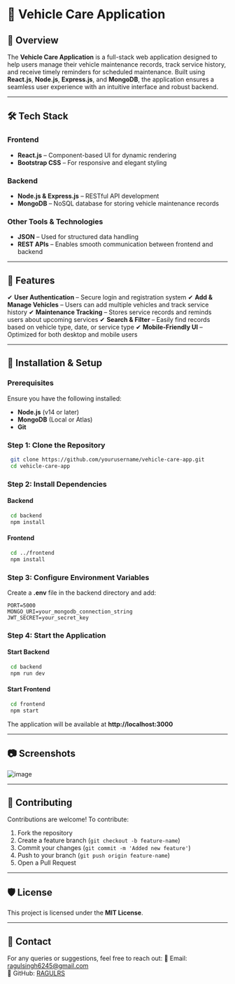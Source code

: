 # 🚗 Vehicle Care Application

## 📌 Overview
The **Vehicle Care Application** is a full-stack web application designed to help users manage their vehicle maintenance records, track service history, and receive timely reminders for scheduled maintenance. Built using **React.js**, **Node.js**, **Express.js**, and **MongoDB**, the application ensures a seamless user experience with an intuitive interface and robust backend.

---

## 🛠 Tech Stack
### **Frontend**
- **React.js** – Component-based UI for dynamic rendering
- **Bootstrap CSS** – For responsive and elegant styling

### **Backend**
- **Node.js & Express.js** – RESTful API development
- **MongoDB** – NoSQL database for storing vehicle maintenance records

### **Other Tools & Technologies**
- **JSON** – Used for structured data handling
- **REST APIs** – Enables smooth communication between frontend and backend

---

## 📜 Features
✔ **User Authentication** – Secure login and registration system
✔ **Add & Manage Vehicles** – Users can add multiple vehicles and track service history
✔ **Maintenance Tracking** – Stores service records and reminds users about upcoming services
✔ **Search & Filter** – Easily find records based on vehicle type, date, or service type
✔ **Mobile-Friendly UI** – Optimized for both desktop and mobile users

---

## 🚀 Installation & Setup
### **Prerequisites**
Ensure you have the following installed:
- **Node.js** (v14 or later)
- **MongoDB** (Local or Atlas)
- **Git**

### **Step 1: Clone the Repository**
```bash
 git clone https://github.com/yourusername/vehicle-care-app.git
 cd vehicle-care-app
```

### **Step 2: Install Dependencies**
#### **Backend**
```bash
 cd backend
 npm install
```

#### **Frontend**
```bash
 cd ../frontend
 npm install
```

### **Step 3: Configure Environment Variables**
Create a **.env** file in the backend directory and add:
```
PORT=5000
MONGO_URI=your_mongodb_connection_string
JWT_SECRET=your_secret_key
```

### **Step 4: Start the Application**
#### **Start Backend**
```bash
 cd backend
 npm run dev
```

#### **Start Frontend**
```bash
 cd frontend
 npm start
```

The application will be available at **http://localhost:3000**

---

## 📷 Screenshots
![image](https://github.com/user-attachments/assets/b1d0ba52-170f-4c71-8db3-bfb4efbda66a)


---

## 🤝 Contributing
Contributions are welcome! To contribute:
1. Fork the repository
2. Create a feature branch (`git checkout -b feature-name`)
3. Commit your changes (`git commit -m 'Added new feature'`)
4. Push to your branch (`git push origin feature-name`)
5. Open a Pull Request

---

## 🛡 License
This project is licensed under the **MIT License**.

---

## 📧 Contact
For any queries or suggestions, feel free to reach out:
📩 Email: ragulsingh6245@gmail.com  
🔗 GitHub: [RAGULRS](https://github.com/RagulRS)

